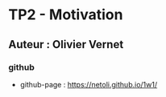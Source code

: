 # TP2 - Motivation
## Auteur : Olivier Vernet
### github
- github-page :  https://netoli.github.io/1w1/